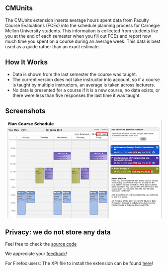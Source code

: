 CMUnits
----

The CMUnits extension inserts average hours spent data from Faculty Course Evaluations (FCEs)
into the schedule planning process for Carnegie Mellon University students.
This information is collected from students like you at the end of each semester when
you fill out FCEs and report how much time you spent on a course during an average week.
This data is best used as a guide rather than an exact estimate.

How It Works
----

- Data is shown from the last semester the course was taught.
- The current version does not take instructor into account, so if a course is taught by multiple instructors, an average is taken across lecturers.
- No data is presented for a course if it is a new course, no data exists, or there were less than five responses the last time it was taught.

Screenshots
---
![Screenshot](pics/screenshot.jpg)

Privacy: we do not store any data
----

Feel free to check the [source code](https://github.com/cmu-student-government/cmunit/tree/master/src)

We appreciate your
    [feedback](https://docs.google.com/forms/d/e/1FAIpQLSfIXZzPUekxeUMeR0l27fnTCPI_d5FEBOXGpMR4h2riG_FpqQ/viewform)!

For Firefox users: The XPI file to install the extension can be found [here](https://cmu-student-government.github.io/cmunit/cmunit.xpi)!
